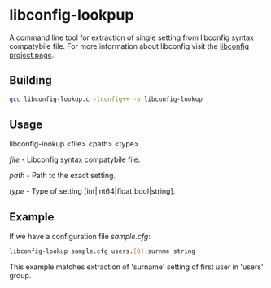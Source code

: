 # libconfig-lookpup

A command line tool for extraction of single setting from libconfig syntax compatybile file. For more information about libconfig visit the [libconfig project page](https://hyperrealm.github.io/libconfig/).

Building
--------
```bash
gcc libconfig-lookup.c -lconfig++ -o libconfig-lookup
```

Usage
-----

libconfig-lookup \<file\> \<path\> \<type\>

*file* - Libconfig syntax compatybile file.

*path* - Path to the exact setting.

*type* - Type of setting [int|int64|float|bool|string].

Example
-------

If we have a configuration file *sample.cfg*:

```bash
libconfig-lookup sample.cfg users.[0].surnme string
```
This example matches extraction of 'surname' setting of first user in 'users' group.
